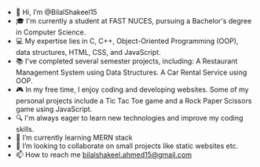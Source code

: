 - 👋 Hi, I’m @BilalShakeel15
- 🎓 I'm currently a student at FAST NUCES, pursuing a Bachelor's degree in Computer Science.
- 💻 My expertise lies in C, C++, Object-Oriented Programming (OOP), data structures, HTML, CSS, and JavaScript.
- 📚 I've completed several semester projects, including:
        A Restaurant Management System using Data Structures.
        A Car Rental Service using OOP.
- 🎮 In my free time, I enjoy coding and developing websites. Some of my personal projects include a Tic Tac Toe game and a Rock Paper Scissors game using JavaScript.
- 🔍 I'm always eager to learn new technologies and improve my coding skills.
- 🌱 I’m currently learning MERN stack
- 💞️ I’m looking to collaborate on small projects like static websites etc.
- 📫 How to reach me bilalshakeel.ahmed15@gmail.com

<!---
BilalShakeel15/BilalShakeel15 is a ✨ special ✨ repository because its `README.md` (this file) appears on your GitHub profile.
You can click the Preview link to take a look at your changes.
--->
